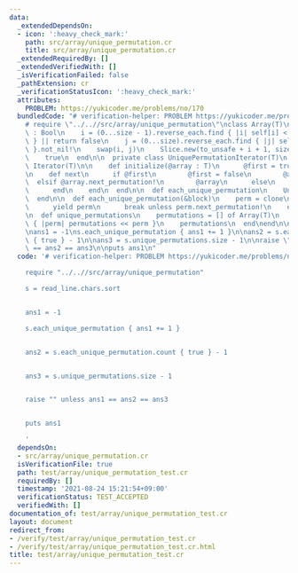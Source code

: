 ```yaml
---
data:
  _extendedDependsOn:
  - icon: ':heavy_check_mark:'
    path: src/array/unique_permutation.cr
    title: src/array/unique_permutation.cr
  _extendedRequiredBy: []
  _extendedVerifiedWith: []
  _isVerificationFailed: false
  _pathExtension: cr
  _verificationStatusIcon: ':heavy_check_mark:'
  attributes:
    PROBLEM: https://yukicoder.me/problems/no/170
  bundledCode: "# verification-helper: PROBLEM https://yukicoder.me/problems/no/170\n\
    # require \"../..//src/array/unique_permutation\"\nclass Array(T)\n  def next_permutation!\
    \ : Bool\n    i = (0...size - 1).reverse_each.find { |i| self[i] < self[i + 1]\
    \ } || return false\n    j = (0...size).reverse_each.find { |j| self[i] < self[j]\
    \ }.not_nil!\n    swap(i, j)\n    Slice.new(to_unsafe + i + 1, size - i - 1).reverse!\n\
    \    true\n  end\n\n  private class UniquePermutationIterator(T)\n    include\
    \ Iterator(T)\n\n    def initialize(@array : T)\n      @first = true\n    end\n\
    \n    def next\n      if @first\n        @first = false\n        @array\n    \
    \  elsif @array.next_permutation!\n        @array\n      else\n        stop\n\
    \      end\n    end\n  end\n\n  def each_unique_permutation\n    UniquePermutationIterator.new(clone)\n\
    \  end\n\n  def each_unique_permutation(&block)\n    perm = clone\n    loop do\n\
    \      yield perm\n      break unless perm.next_permutation!\n    end\n  end\n\
    \n  def unique_permutations\n    permutations = [] of Array(T)\n    each_unique_permutation\
    \ { |perm| permutations << perm }\n    permutations\n  end\nend\n\ns = read_line.chars.sort\n\
    \nans1 = -1\ns.each_unique_permutation { ans1 += 1 }\n\nans2 = s.each_unique_permutation.count\
    \ { true } - 1\n\nans3 = s.unique_permutations.size - 1\n\nraise \"\" unless ans1\
    \ == ans2 == ans3\n\nputs ans1\n"
  code: '# verification-helper: PROBLEM https://yukicoder.me/problems/no/170

    require "../..//src/array/unique_permutation"

    s = read_line.chars.sort


    ans1 = -1

    s.each_unique_permutation { ans1 += 1 }


    ans2 = s.each_unique_permutation.count { true } - 1


    ans3 = s.unique_permutations.size - 1


    raise "" unless ans1 == ans2 == ans3


    puts ans1

    '
  dependsOn:
  - src/array/unique_permutation.cr
  isVerificationFile: true
  path: test/array/unique_permutation_test.cr
  requiredBy: []
  timestamp: '2021-08-24 15:21:54+09:00'
  verificationStatus: TEST_ACCEPTED
  verifiedWith: []
documentation_of: test/array/unique_permutation_test.cr
layout: document
redirect_from:
- /verify/test/array/unique_permutation_test.cr
- /verify/test/array/unique_permutation_test.cr.html
title: test/array/unique_permutation_test.cr
---
```


